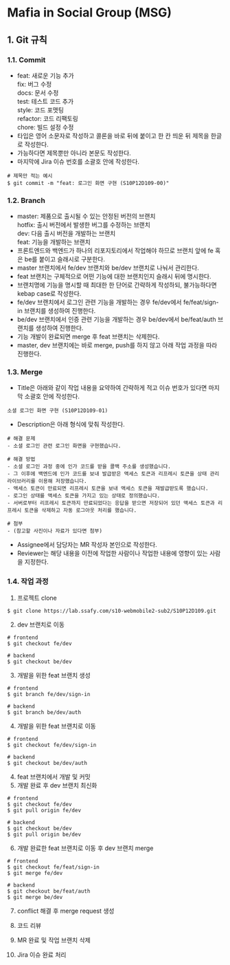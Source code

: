 # Mafia in Social Group (MSG)

## 1. Git 규칙

### 1.1. Commit

- feat: 새로운 기능 추가  
  fix: 버그 수정  
  docs: 문서 수정  
  test: 테스트 코드 추가  
  style: 코드 포맷팅  
  refactor: 코드 리팩토링  
  chore: 빌드 설정 수정
- 타입은 영어 소문자로 작성하고 콜론을 바로 뒤에 붙이고 한 칸 띄운 뒤 제목을 한글로 작성한다.
- 가능하다면 제목뿐만 아니라 본문도 작성한다.
- 마지막에 Jira 이슈 번호를 소괄호 안에 작성한다.

```
# 제목만 적는 예시
$ git commit -m "feat: 로그인 화면 구현 (S10P12D109-00)"
```

### 1.2. Branch

- master: 제품으로 출시될 수 있는 안정된 버전의 브랜치  
  hotfix: 출시 버전에서 발생한 버그를 수정하는 브랜치  
  dev: 다음 출시 버전을 개발하는 브랜치  
  feat: 기능을 개발하는 브랜치
- 프론트엔드와 백엔드가 하나의 리포지토리에서 작업해야 하므로 브랜치 앞에 fe 혹은 be를 붙이고 슬래시로 구분한다.
- master 브랜치에서 fe/dev 브랜치와 be/dev 브랜치로 나눠서 관리한다.
- feat 브랜치는 구체적으로 어떤 기능에 대한 브랜치인지 슬래시 뒤에 명시한다.
- 브랜치명에 기능을 명시할 때 최대한 한 단어로 간략하게 작성하되, 불가능하다면 kebap case로 작성한다.
- fe/dev 브랜치에서 로그인 관련 기능을 개발하는 경우 fe/dev에서 fe/feat/sign-in 브랜치를 생성하여 진행한다.
- be/dev 브랜치에서 인증 관련 기능을 개발하는 경우 be/dev에서 be/feat/auth 브랜치를 생성하여 진행한다.
- 기능 개발이 완료되면 merge 후 feat 브랜치는 삭제한다.
- master, dev 브랜치에는 바로 merge, push를 하지 않고 아래 작업 과정을 따라 진행한다.

### 1.3. Merge

- Title은 아래와 같이 작업 내용을 요약하여 간략하게 적고 이슈 번호가 있다면 마지막 소괄호 안에 작성한다.

```
소셜 로그인 화면 구현 (S10P12D109-01)
```

- Description은 아래 형식에 맞춰 작성한다.

```
# 해결 문제
- 소셜 로그인 관련 로그인 화면을 구현했습니다.

# 해결 방법
- 소셜 로그인 과정 중에 인가 코드를 받을 콜백 주소를 생성했습니다.
- 그 이후에 백엔드에 인가 코드를 보내 발급받은 액세스 토큰과 리프레시 토큰을 상태 관리 라이브러리를 이용해 저장했습니다.
- 액세스 토큰이 만료되면 리프레시 토큰을 보내 액세스 토큰을 재발급받도록 했습니다.
- 로그인 상태를 액세스 토큰을 가지고 있는 상태로 정의했습니다.
- 서버로부터 리프레시 토큰까지 만료되었다는 응답을 받으면 저장되어 있던 액세스 토큰과 리프레시 토큰을 삭제하고 자동 로그아웃 처리를 했습니다.

# 첨부
- (참고할 사진이나 자료가 있다면 첨부)
```

- Assignee에서 담당자는 MR 작성자 본인으로 작성한다.
- Reviewer는 해당 내용을 이전에 작업한 사람이나 작업한 내용에 영향이 있는 사람을 지정한다.

### 1.4. 작업 과정

1. 프로젝트 clone

```
$ git clone https://lab.ssafy.com/s10-webmobile2-sub2/S10P12D109.git
```

2. dev 브랜치로 이동

```
# frontend
$ git checkout fe/dev

# backend
$ git checkout be/dev
```

3. 개발을 위한 feat 브랜치 생성

```
# frontend
$ git branch fe/dev/sign-in

# backend
$ git branch be/dev/auth
```

4. 개발을 위한 feat 브랜치로 이동

```
# frontend
$ git checkout fe/dev/sign-in

# backend
$ git checkout be/dev/auth
```

4. feat 브랜치에서 개발 및 커밋
5. 개발 완료 후 dev 브랜치 최신화

```
# frontend
$ git checkout fe/dev
$ git pull origin fe/dev

# backend
$ git checkout be/dev
$ git pull origin be/dev
```

6. 개발 완료한 feat 브랜치로 이동 후 dev 브랜치 merge

```
# frontend
$ git checkout fe/feat/sign-in
$ git merge fe/dev

# backend
$ git checkout be/feat/auth
$ git merge be/dev
```

7. conflict 해결 후 merge request 생성

8. 코드 리뷰

9. MR 완료 및 작업 브랜치 삭제

10. Jira 이슈 완료 처리
